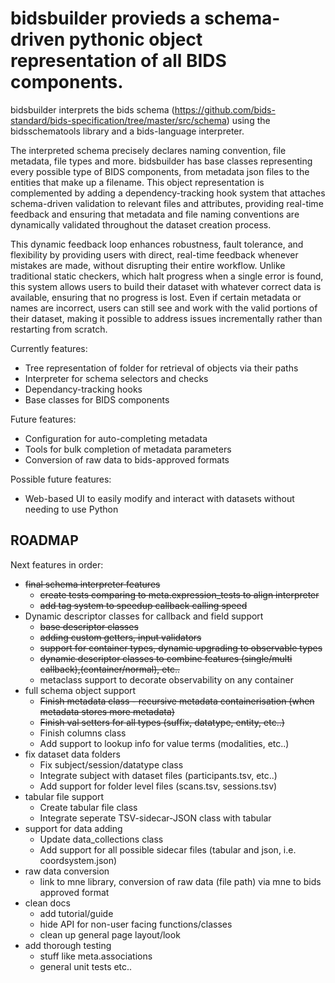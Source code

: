 # bidsbuilder provieds a schema-driven pythonic object representation of all BIDS components. #

bidsbuilder interprets the bids schema (https://github.com/bids-standard/bids-specification/tree/master/src/schema) using the bidsschematools library and a bids-language interpreter.

The interpreted schema precisely declares naming convention, file metadata, file types and more. bidsbuilder has base classes representing every possible type of BIDS components, from metadata json files to the entities that make up a filename. This object representation is complemented by adding a dependency-tracking hook system that attaches schema-driven validation to relevant files and attributes, providing real-time feedback and ensuring that metadata and file naming conventions are dynamically validated throughout the dataset creation process.

This dynamic feedback loop enhances robustness, fault tolerance, and flexibility by providing users with direct, real-time feedback whenever mistakes are made, without disrupting their entire workflow. Unlike traditional static checkers, which halt progress when a single error is found, this system allows users to build their dataset with whatever correct data is available, ensuring that no progress is lost. Even if certain metadata or names are incorrect, users can still see and work with the valid portions of their dataset, making it possible to address issues incrementally rather than restarting from scratch.

Currently features:
* Tree representation of folder for retrieval of objects via their paths
* Interpreter for schema selectors and checks
* Dependancy-tracking hooks
* Base classes for BIDS components

Future features:
* Configuration for auto-completing metadata
* Tools for bulk completion of metadata parameters
* Conversion of raw data to bids-approved formats

Possible future features:
* Web-based UI to easily modify and interact with datasets without needing to use Python

## ROADMAP ##

Next features in order:
* ~~final schema interpreter features~~
    * ~~create tests comparing to meta.expression_tests to align interpreter~~
    * ~~add tag system to speedup callback calling speed~~
* Dynamic descriptor classes for callback and field support
    * ~~base descriptor classes~~
    * ~~adding custom getters, input validators~~
    * ~~support for container types, dynamic upgrading to observable types~~
    * ~~dynamic descriptor classes to combine features (single/multi callback),(container/normal), etc..~~
    * metaclass support to decorate observability on any container
* full schema object support
    * ~~Finish metadata class - recursive metadata containerisation (when metadata stores more metadata)~~
    * ~~Finish val setters for all types (suffix, datatype, entity, etc..)~~
    * Finish columns class
    * Add support to lookup info for value terms (modalities, etc..)
* fix dataset data folders
    * Fix subject/session/datatype class
    * Integrate subject with dataset files (participants.tsv, etc..)
    * Add support for folder level files (scans.tsv, sessions.tsv)
* tabular file support
    * Create tabular file class
    * Integrate seperate TSV-sidecar-JSON class with tabular
* support for data adding
    * Update data_collections class
    * Add support for all possible sidecar files (tabular and json, i.e. coordsystem.json)
* raw data conversion
    * link to mne library, conversion of raw data (file path) via mne to bids approved format
* clean docs
    * add tutorial/guide
    * hide API for non-user facing functions/classes
    * clean up general page layout/look
* add thorough testing
    * stuff like meta.associations
    * general unit tests etc..
